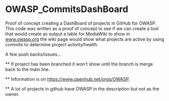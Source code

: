# OWASP_CommitsDashBoard
Proof of concept creating a DashBoard of projects in GitHub for OWASP. This code was written as a proof of concept to see if we can create a tool that would create as output a table for MediaWiki to show in www.owasp.org the wiki page would show what projects are active by using commits to determine project activity/health.

A few push backs/issues...

** If project has been branched it won't show until the branch is merge back to the main line.

** Information is on https://www.openhub.net/orgs/OWASP.

** A lot of projects in github have OWASP in the description but not as the owner.
